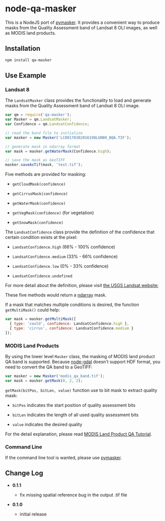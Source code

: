 # node-qa-masker

This is a NodeJS port of [pymasker](https://github.com/haoliangyu/pymasker). It provides a convenient way to produce masks from the Quality Assessment band of Landsat 8 OLI images, as well as MODIS land products.

## Installation

``` bash
npm install qa-masker
```

## Use Example

### Landsat 8

The `LandsatMasker` class provides the functionality to load and generate masks from the Quality Assessment band of Landsat 8 OLI image.

``` javascript
var qm = require('qa-masker');
var Masker = qm.LandsatMasker;
var Confidence = qm.LandsatConfidence;

// read the band file to initialize
var masker = new Masker('LC80170302016198LGN00_BQA.TIF');

// generate mask in ndarray format
var mask = masker.getWaterMask(Confidence.high);

// save the mask as GeoTIFF
masker.saveAsTif(mask, 'test.tif');
```

Five methods are provided for masking:

* `getCloudMask(confidence)`

* `getCirrusMask(confidence)`

* `getWaterMask(confidence)`

* `getVegMask(confidence)` (for vegetation)

* `getSnowMask(confidence)`

The `LandsatConfidence` class provide the definition of the confidence that certain condition exists at the pixel:

* `LandsatConfidence.high` (66% - 100% confidence)

* `LandsatConfidence.medium` (33% - 66% confidence)

* `LandsatConfidence.low` (0% - 33% confidence)

* `LandsatConfidence.undefined`

For more detail about the definition, please visit [the USGS Landsat website](http://landsat.usgs.gov/qualityband.php);

These five methods would return a [ndarray](https://github.com/scijs/ndarray) mask.

If a mask that matches multiple conditions is desired, the function `getMultiMask()` could help:

``` javascript
var mask = masker.getMultiMask([
  { type: 'could', confidence: LandsatConfidence.high },
  { type: 'cirrus', confidence: LandsatConfidence.medium }
]);
```

### MODIS Land Products

By using the lower level `Masker` class, the masking of MODIS land product QA band is supported. Because [node-gdal](https://github.com/scijs/ndarray) doesn't support HDF format, you need to convert the QA band to a GeoTIFF:

``` javascript
var masker = new Masker('modis_qa_band.tif');
var mask = masker.getMask(0, 2, 2);
```

`getMask(bitPos, bitLen, value)` function use to bit mask to extract quality mask:

* `bitPos` indicates the start position of quality assessment bits

* `bitLen` indicates the length of all used quality assessment bits

* `value` indicates the desired quality

For the detail explanation, please read [MODIS Land Product QA Tutorial](https://lpdaac.usgs.gov/sites/default/files/public/modis/docs/MODIS_LP_QA_Tutorial-1b.pdf).

### Command Line

If the command line tool is wanted, please use [pymasker](https://github.com/haoliangyu/pymasker).

## Change Log

* **0.1.1**

  * fix missing spatial reference bug in the output .tif file

* **0.1.0**

  * initial release
